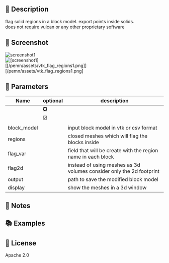 ## 📌 Description
flag solid regions in a block model. export points inside solids.  
does not require vulcan or any other proprietary software  
## 📸 Screenshot
![screenshot1](/pemn/assets/vtk_flag_regions1.png)  
![[screenshot1]](/pemn/assets/vtk_flag_regions1.png)  
[[/pemn/assets/vtk_flag_regions1.png]]
[/pemn/assets/vtk_flag_regions1.png]
## 📝 Parameters
|Name|optional|description|
|---|---|---------|
||❎||
||☑️||
block_model||input block model in vtk or csv format
regions||closed meshes which will flag the blocks inside
flag_var||field that will be create with the region name in each block
flag2d||instead of using meshes as 3d volumes consider only the 2d footprint
output||path to save the modified block model
display||show the meshes in a 3d window
## 📓 Notes
## 📚 Examples
## 💎 License
Apache 2.0
